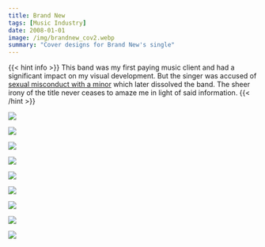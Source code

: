```yaml
---
title: Brand New
tags: [Music Industry]
date: 2008-01-01
image: /img/brandnew_cov2.webp
summary: "Cover designs for Brand New's single"
---
```


{{< hint info >}}
This band was my first paying music client and had a significant impact on my visual development. But the singer was accused of [sexual misconduct with a minor](https://uproxx.com/music/brand-new-jesse-lacey-sexual-misconduct-allegations/) which later dissolved the band. The sheer irony of the title never ceases to amaze me in light of said information.
{{< /hint >}}

![](/img/brandnew_insert.webp)

![](/img/SHIRT1.webp)

![](/img/SHIRT2.webp)

![](/img/SHIRT3.webp)

![](/img/SHIRT4.webp)

![](/img/SHIRT5.webp)

![](/img/SHIRT6.webp)

![](/img/SHIRT7.webp)

![](/img/SHIRT8.webp)